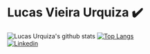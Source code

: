 # Lucas Vieira Urquiza :heavy_check_mark:

![Lucas Urquiza's github stats](https://github-readme-stats.vercel.app/api?username=lucasvurquiza&show_icons=true&theme=dark)
[![Top Langs](https://github-readme-stats.vercel.app/api/top-langs/?username=lucasvurquiza&layout=compact)](https://github.com/anuraghazra/github-readme-stats)
<br>
<a href="https://www.linkedin.com/in/lucas-vieira-urquiza-0478b01a4/"><img src="https://img.shields.io/badge/linkedin-%230077B5.svg?&style=for-the-badge&logo=linkedin&logoColor=white" alt="Linkedin"></a>
